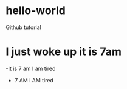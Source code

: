 # hello-world
Github tutorial

# I just woke up it is 7am

-It is 7 am I am tired

- 7 AM i AM tired 

